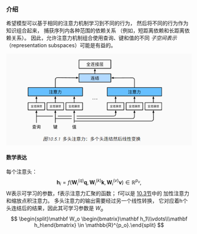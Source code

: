 ### 介绍

希望模型可以基于相同的注意力机制学习到不同的行为， 然后将不同的行为作为知识组合起来， 捕获序列内各种范围的依赖关系 （例如，短距离依赖和长距离依赖关系）。 因此，允许注意力机制组合使用查询、键和值的不同 *子空间表示*（representation subspaces）可能是有益的。

![image-20220629091524609](../imags/image-20220629091524609.png)

#### 数学表达

每个注意头：
$$
\mathbf{h}_i = f(\mathbf W_i^{(q)}\mathbf q, \mathbf W_i^{(k)}\mathbf k,\mathbf W_i^{(v)}\mathbf v) \in \mathbb R^{p_v},
$$
W表示可学习的参数，f表示注意力汇聚的函数； f可以是 [10.3节](https://zh.d2l.ai/chapter_attention-mechanisms/attention-scoring-functions.html#sec-attention-scoring-functions)中的 加性注意力和缩放点积注意力。 多头注意力的输出需要经过另一个线性转换， 它对应着h个头连结后的结果，因此其可学习参数是 $W_o$
$$
\begin{split}\mathbf W_o \begin{bmatrix}\mathbf h_1\\\vdots\\\mathbf h_h\end{bmatrix} \in \mathbb{R}^{p_o}.\end{split}
$$

